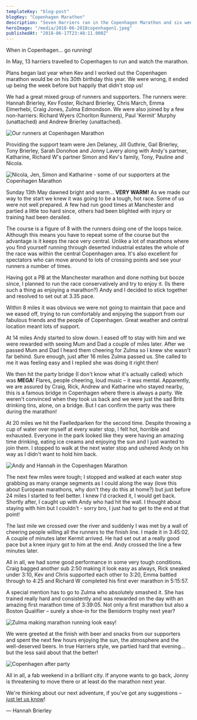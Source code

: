 ```yaml
---
templateKey: "blog-post"
blogKey: "Copenhagen Marathon"
description: "Seven Harriers ran in the Copenhagen Marathon and six went along to support.  Read Hannah's account of the great weekend we had!"
heroImage: "/media/2018-06-2018copenhagen1.jpeg"
publishedAt: "2018-06-17T23:48:11.000Z"
---
```

When in Copenhagen… go running!

In May, 13 harriers travelled to Copenhagen to run and watch the marathon.

Plans began last year when Kev and I worked out the Copenhagen marathon would be on his 30th birthday this year.  We were wrong, it ended up being the week before but happily that didn't stop us!

We had a great mixed group of runners and supporters.  The runners were: Hannah Brierley, Kev Foster, Richard Brierley, Chris March, Emma Elmerhebi, Craig Jones, Zulma Edmondson.  We were also joined by a few non-harriers: Richard Wyers (Chorlton Runners), Paul 'Kermit' Murphy (unattached) and Andrew Brierley (unattached).

![Our runners at Copenhagen Marathon](/media/2018-06-2018copenhagenrunners.jpeg)

Providing the support team were Jen Delaney, Jill Guthrie, Gail Brierley, Tony Brierley, Sarah Donohoe and Jonny Lavery along with Andy's partner, Katharine, Richard W's partner Simon and Kev's family, Tony, Pauline and Nicola.

![Nicola, Jen, Simon and Katharine - some of our supporters at the Copenhagen Marathon](/media/2018-06-2018copenhagensupport.jpeg)

Sunday 13th May dawned bright and warm... **VERY WARM!**  As we made our way to the start we knew it was going to be a tough, hot race.  Some of us were not well prepared.  A few had run good times at Manchester and partied a little too hard since, others had been blighted with injury or training had been derailed.

The course is a figure of 8 with the runners doing one of the loops twice.  Although this means you have to repeat some of the course but the advantage is it keeps the race very central.  Unlike a lot of marathons where you find yourself running through deserted industrial estates the whole of the race was within the central Copenhagen area.  It's also excellent for spectators who can move around to lots of crossing points and see your runners a number of times.

Having got a PB at the Manchester marathon and done nothing but booze since, I planned to run the race conservatively and try to enjoy it. (Is there such a thing as enjoying a marathon?)  Andy and I decided to stick together and resolved to set out at 3.35 pace.

Within 8 miles it was obvious we were not going to maintain that pace and we eased off, trying to run comfortably and enjoying the support from our fabulous friends and the people of Copenhagen.  Great weather and central location meant lots of support.

At 14 miles Andy started to slow down.  I eased off to stay with him and we were rewarded with seeing Mum and Dad a couple of miles later.  After we passed Mum and Dad I heard them cheering for Zulma so I knew she wasn't far behind.  Sure enough, just after 16 miles Zulma passed us.  She called to me it was feeling easy and I replied she was doing it right then!

We then hit the party bridge (I don't know what it's actually called) which was **MEGA**!  Flares, people cheering, loud music – it was mental.  Apparently, we are assured by Craig, Rick, Andrew and Katharine who stayed nearby, this is a famous bridge in Copenhagen where there is always a party.  We weren't convinced when they took us back and we were just the sad Brits drinking tins, alone, on a bridge.  But I can confirm the party was there during the marathon!

At 20 miles we hit the Faelledparken for the second time.   Despite throwing a cup of water over myself at every water stop, I felt hot, horrible and exhausted.  Everyone in the park looked like they were having an amazing time drinking, eating ice creams and enjoying the sun and I just wanted to join them.  I stopped to walk at the next water stop and ushered Andy on his way as I didn't want to hold him back.

![Andy and Hannah in the Copenhagen Marathon](/media/2018-06-2018copenhagenhannah2.jpeg)

The next few miles were tough; I stopped and walked at each water stop grabbing as many orange segments as I could along the way (love this about European marathons, why don't they do this at home?) but just before 24 miles I started to feel better.  I knew I'd cracked it, I would get back.  Shortly after, I caught up with Andy who had hit the wall.  I thought about staying with him but I couldn't - sorry bro, I just had to get to the end at that point!

The last mile we crossed over the river and suddenly I was met by a wall of cheering people willing all the runners to the finish line.  I made it in 3:45:02.  A couple of minutes later Kermit arrived.  He had set out at a really good pace but a knee injury got to him at the end.  Andy crossed the line a few minutes later.

All in all, we had some good performance in some very tough conditions.   Craig bagged another sub 2:50 making it look easy as always, Rick sneaked under 3:10, Kev and Chris supported each other to 3:20, Emma battled through to 4:25 and Richard W completed his first ever marathon in 5:15:57.

A special mention has to go to Zulma who absolutely smashed it.  She has trained really hard and consistently and was rewarded on the day with an amazing first marathon time of 3:39:05.  Not only a first marathon but also a Boston Qualifier – surely a shoe-in for the Benidorm trophy next year?

![Zulma making marathon running look easy!](/media/2018-06-2018copenhagenzulma.jpeg)

We were greeted at the finish with beer and snacks from our supporters and spent the next few hours enjoying the sun, the atmosphere and the well-deserved beers.  In true Harriers style, we partied hard that evening... but the less said about that the better!

![Copenhagen after party](/media/2018-06-2018copenhagenapresrun.jpeg)

All in all, a fab weekend in a brilliant city.  If anyone wants to go back, Jonny is threatening to move there or at least do the marathon next year.

We're thinking about our next adventure, if you've got any suggestions – [just let us know](/contact)!

&mdash; Hannah Brierley
